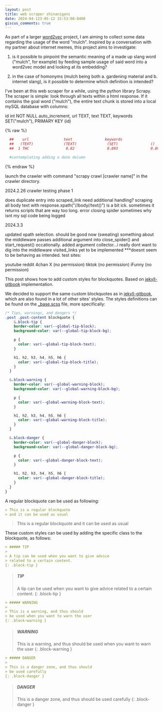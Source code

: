 ```yaml
---
layout: post
title: web scraper shinanigans
date: 2024-04-123-05-12 15:53:00-0400
giscus_comments: true
---
```


As part of a larger [word2vec](https://github.com/zrrainer/word2vec) project, I am aiming to collect some data regarding the usage of the word "mulch". Inspired by a conversation with my partner about internet memes, this project aims to investigate:

1. is it possible to pinpoint the semantic meaning of a made up slang word ("mulch", for example) by feeding sample usage of said word into a word2vec model and looking at its embedding?

2. in the case of homonyms (mulch being both a. gardening material and b. internet slang), is it possible to determine which definition is intended?



I've been at this web scraper for a while, using the python library Scrapy. The scraper is simple: look through all texts within a html response. If it contains the goal word ("mulch"), the entire text chunk is stored into a local mySQL database with columns:

 id int NOT NULL auto_increment,
                            url TEXT,
                            text TEXT,
                            keywords SET("mulch"),
                            PRIMARY KEY (id)

{% raw %}
```r
  ##    url                text               keywords            
  ##   (TEXT)              (TEXT)              (SET)               ()  
  ##  1 THC                 0.82               0.893               0.890  

  #contemplating adding a date dolumn
```
{% endraw %}





launch the crawler with command "scrapy crawl [crawler name]" in the crawler directory.

2024.2.26 crawler testing phase 1

does duplicate entry into scraped_link need additional handling?
scraping all body text with response.xpath("//body//text()") is a bit ick. sometimes it returns scripts that are way too long.
error closing spider sometimes
why isnt my sql code being logged


2024.3.3

updated xpath selection. should be good now (sweating)
something about the middleware passes additional argument into close_spider() and start_request() occationally. added argument collector...i really dont want to dig into the middleware
visited_links yet to be implemented
***doesnt seem to be behaving as intended. test sites:

youtube
reddit
4chan
X (no permission)
tiktok (no permission)
iFunny (no permission)




































This post shows how to add custom styles for blockquotes. Based on [jekyll-gitbook](https://github.com/sighingnow/jekyll-gitbook) implementation.

We decided to support the same custom blockquotes as in [jekyll-gitbook](https://sighingnow.github.io/jekyll-gitbook/jekyll/2022-06-30-tips_warnings_dangers.html), which are also found in a lot of other sites' styles. The styles definitions can be found on the [_base.scss](https://github.com/alshedivat/al-folio/blob/master/_sass/_base.scss) file, more specifically:

```scss
/* Tips, warnings, and dangers */
.post .post-content blockquote {
    &.block-tip {
    border-color: var(--global-tip-block);
    background-color: var(--global-tip-block-bg);

    p {
      color: var(--global-tip-block-text);
    }

    h1, h2, h3, h4, h5, h6 {
      color: var(--global-tip-block-title);
    }
  }

  &.block-warning {
    border-color: var(--global-warning-block);
    background-color: var(--global-warning-block-bg);

    p {
      color: var(--global-warning-block-text);
    }

    h1, h2, h3, h4, h5, h6 {
      color: var(--global-warning-block-title);
    }
  }

  &.block-danger {
    border-color: var(--global-danger-block);
    background-color: var(--global-danger-block-bg);

    p {
      color: var(--global-danger-block-text);
    }

    h1, h2, h3, h4, h5, h6 {
      color: var(--global-danger-block-title);
    }
  }
}
```

A regular blockquote can be used as following:

```markdown
> This is a regular blockquote
> and it can be used as usual
```

> This is a regular blockquote
> and it can be used as usual

These custom styles can be used by adding the specific class to the blockquote, as follows:

```markdown
> ##### TIP
>
> A tip can be used when you want to give advice
> related to a certain content.
{: .block-tip }
```

> ##### TIP
>
> A tip can be used when you want to give advice
> related to a certain content.
{: .block-tip }

```markdown
> ##### WARNING
>
> This is a warning, and thus should
> be used when you want to warn the user
{: .block-warning }
```

> ##### WARNING
>
> This is a warning, and thus should
> be used when you want to warn the user
{: .block-warning }

```markdown
> ##### DANGER
>
> This is a danger zone, and thus should
> be used carefully
{: .block-danger }
```

> ##### DANGER
>
> This is a danger zone, and thus should
> be used carefully
{: .block-danger }
